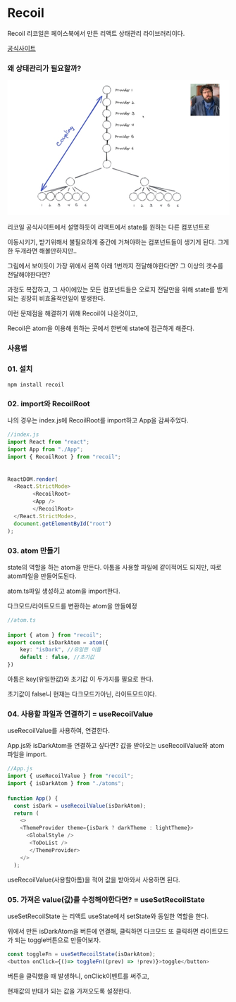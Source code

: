 # Recoil 
Recoil 리코일은 페이스북에서 만든
리액트 상태관리 라이브러리이다.

[공식사이트](https://recoiljs.org/ko/)

### 왜 상태관리가 필요할까?
![Alt text](../IMG/recoil1.jpg)

리코일 공식사이트에서 설명하듯이 리액트에서 state를 원하는 다른 컴포넌트로

이동시키기, 받기위해서  불필요하게 중간에 거쳐야하는
컴포넌트들이 생기게 된다. 그게 한 두개라면 해볼만하지만.. 

그림에서 보이듯이 가장 위에서 왼쪽 아래 1번까지 전달해야한다면? 그 이상의 갯수를 전달해야한다면?

과정도 복잡하고, 그 사이에있는 모든 컴포넌트들은 오로지 전달만을 위해
state를 받게되는 굉장히 비효율적인일이 발생한다.


이런 문제점을 해결하기 위해 Recoil이 나온것이고,

Recoil은 atom을 이용해 원하는 곳에서 한번에 state에 접근하게 해준다.

### 사용법

### 01. 설치
```node
npm install recoil
```

### 02. import와 RecoilRoot
나의 경우는 index.js에 RecoilRoot를 import하고
App을 감싸주었다.
```js
//index.js
import React from "react";
import App from "./App";
import { RecoilRoot } from "recoil";


ReactDOM.render(
  <React.StrictMode>
        <RecoilRoot>
        <App />
        </RecoilRoot>
  </React.StrictMode>,
  document.getElementById("root")
);

```

### 03. atom 만들기
state의 역할을 하는 atom을 만든다. 
아톰을 사용할 파일에 같이적어도 되지만, 따로 atom파일을 만들어도된다.

atom.ts파일 생성하고 atom을 import한다.

다크모드/라이트모드를 변환하는 atom을 만들예정
```ts
//atom.ts

import { atom } from "recoil";
export const isDarkAtom = atom({
    key: "isDark", //유일한 이름
    default : false, //초기값
})
```

아톰은 key(유일한값)와 초기값 이 두가지를 필요로 한다.

초기값이 false니 현재는 다크모드가아닌, 라이트모드이다.

### 04. 사용할 파일과 연결하기 = useRecoilValue
useRecoilValue를 사용하여, 연결한다. 

App.js와 isDarkAtom을 연결하고 싶다면?
값을 받아오는 useRecoilValue와 atom파일을 import.
```js
//App.js
import { useRecoilValue } from "recoil";
import { isDarkAtom } from "./atoms";

function App() {
  const isDark = useRecoilValue(isDarkAtom);
  return (
    <>
    <ThemeProvider theme={isDark ? darkTheme : lightTheme}>
      <GlobalStyle />
       <ToDoList />
       </ThemeProvider>
    </>
  );

```

useRecoilValue(사용할아톰)을 적어 값을 받아와서 사용하면 된다.

### 05. 가져온 value(값)를 수정해야한다면? = useSetRecoilState

useSetRecoilState 는 리액트 useState에서 setState와 동일한 역할을 한다.

위에서 만든 isDarkAtom을 버튼에 연결해,
클릭하면 다크모드 또 클릭하면 라이트모드가 되는 toggle버튼으로 만들어보자.

```js
const toggleFn = useSetRecoilState(isDarkAtom);
<button onClick={()=> toggleFn((prev) => !prev)}>toggle</button>
```
버튼을 클릭했을 때 발생하니, onClick이벤트를 써주고, 

현재값의 반대가 되는 값을 가져오도록 설정한다.

